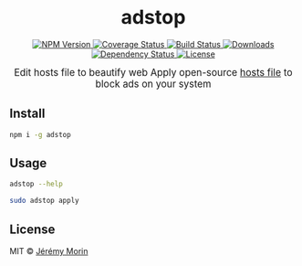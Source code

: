 <big><h1 align="center">adstop</h1></big>

<p align="center">
  <a href="https://npmjs.org/package/adstop">
    <img src="https://img.shields.io/npm/v/adstop.svg?style=flat-square"
         alt="NPM Version">
  </a>

  <a href="https://coveralls.io/r/Jermorin/adstop">
    <img src="https://img.shields.io/coveralls/Jermorin/adstop.svg?style=flat-square"
         alt="Coverage Status">
  </a>

  <a href="https://travis-ci.org/Jermorin/adstop">
    <img src="https://img.shields.io/travis/Jermorin/adstop.svg?style=flat-square"
         alt="Build Status">
  </a>

  <a href="https://npmjs.org/package/adstop">
    <img src="http://img.shields.io/npm/dm/adstop.svg?style=flat-square"
         alt="Downloads">
  </a>

  <a href="https://david-dm.org/Jermorin/adstop.svg">
    <img src="https://david-dm.org/Jermorin/adstop.svg?style=flat-square"
         alt="Dependency Status">
  </a>

  <a href="https://github.com/Jermorin/adstop/blob/master/LICENSE">
    <img src="https://img.shields.io/npm/l/adstop.svg?style=flat-square"
         alt="License">
  </a>
</p>

<p align="center"><big>
Edit hosts file to beautify web
Apply open-source <a href="https://raw.githubusercontent.com/StevenBlack/hosts/master/hosts">hosts file</a> to block ads on your system
</big></p>


## Install

```sh
npm i -g adstop
```

## Usage

```sh
adstop --help

sudo adstop apply
```

## License

MIT © [Jérémy Morin](http://jermor.in)
